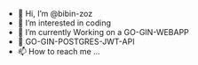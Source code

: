 - 👋 Hi, I’m @bibin-zoz
- 👀 I’m interested in coding
- 🌱 I’m currently Working on a GO-GIN-WEBAPP
- 💞️ GO-GIN-POSTGRES-JWT-API
- 📫 How to reach me ...

<!---
bibin-zoz/bibin-zoz is a ✨ special ✨ repository because its `README.md` (this file) appears on your GitHub profile.
You can click the Preview link to take a look at your changes.
--->
